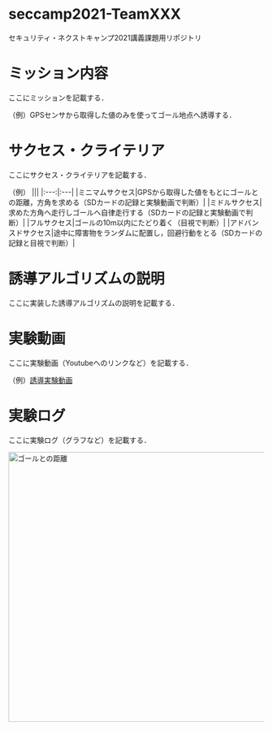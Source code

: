 # seccamp2021-TeamXXX
セキュリティ・ネクストキャンプ2021講義課題用リポジトリ

# ミッション内容

ここにミッションを記載する．

（例）GPSセンサから取得した値のみを使ってゴール地点へ誘導する．

# サクセス・クライテリア

ここにサクセス・クライテリアを記載する．

（例）
|||
|:---:|:---|
|ミニマムサクセス|GPSから取得した値をもとにゴールとの距離，方角を求める（SDカードの記録と実験動画で判断）|
|ミドルサクセス|求めた方角へ走行しゴールへ自律走行する（SDカードの記録と実験動画で判断）|
|フルサクセス|ゴールの10m以内にたどり着く（目視で判断）|
|アドバンスドサクセス|途中に障害物をランダムに配置し，回避行動をとる（SDカードの記録と目視で判断）|

# 誘導アルゴリズムの説明

ここに実装した誘導アルゴリズムの説明を記載する．

# 実験動画

ここに実験動画（Youtubeへのリンクなど）を記載する．

（例）[誘導実験動画](https://youtu.be/iMej4dQZ-ms)

# 実験ログ

ここに実験ログ（グラフなど）を記載する．

<img width="531" alt="ゴールとの距離" src="https://user-images.githubusercontent.com/17925806/127866345-81bde278-a0e9-4278-9f17-2a1f20801c99.png">

